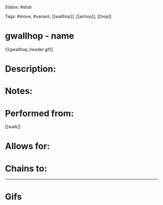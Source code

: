 Status: #stub 

Tags: #move, #variant, [[wallhop]], [[airhop]], [[hop]]

# gwallhop - name
![[gwallhop_header.gif]]
# Description:


# Notes:


# Performed from:
[[walk]]

# Allows for:


# Chains to:


___
# Gifs
